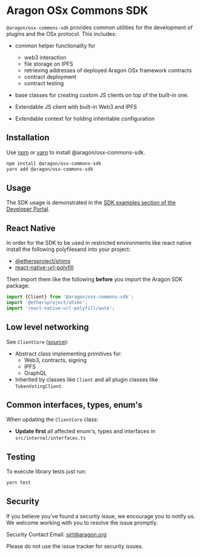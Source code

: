 # Aragon OSx Commons SDK

`@aragon/osx-commons-sdk` provides common utilities for the development of plugins and the OSx protocol. This includes:

- common helper functionality for
  - web3 interaction
  - file storage on IPFS
  - retrieving addresses of deployed Aragon OSx framework contracts
  - contract deployment
  - contract testing
- base classes for creating custom JS clients on top of the built-in one.

- Extendable JS client with built-in Web3 and IPFS
- Extendable context for holding inheritable configuration

## Installation

Use [npm](https://www.npmjs.com/) or [yarn](https://yarnpkg.com/) to install
@aragon/osx-commons-sdk.

```bash
npm install @aragon/osx-commons-sdk
yarn add @aragon/osx-commons-sdk
```

## Usage

The SDK usage is demonstrated in the
[SDK examples section of the Developer Portal](https://devs.aragon.org/docs/sdk/examples/).

## React Native

In order for the SDK to be used in restricted environments like react native
install the following polyfilesand into your project:

- [@ethersproject/shims](https://www.npmjs.com/package/@ethersproject/shims)
- [react-native-url-polyfill](https://www.npmjs.com/package/react-native-url-polyfill)

Then import them like the following **before** you import the Aragon SDK
package:

```javascript
import {Client} from '@aragon/osx-commons-sdk';
import '@ethersproject/shims';
import 'react-native-url-polyfill/auto';
```

## Low level networking

See `ClientCore` ([source](./src/internal/core.ts)):

- Abstract class implementing primitives for:
  - Web3, contracts, signing
  - IPFS
  - GraphQL
- Inherited by classes like `Client` and all plugin classes like
  `TokenVotingClient`.

## Common interfaces, types, enum's

When updating the `ClientCore` class:

- **Update first** all affected enum's, types and interfaces in
  `src/internal/interfaces.ts`

## Testing

To execute library tests just run:

```bash
yarn test
```

## Security

If you believe you've found a security issue, we encourage you to notify us. We welcome working with you to resolve the issue promptly.

Security Contact Email: sirt@aragon.org

Please do not use the issue tracker for security issues.

